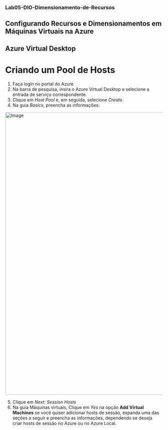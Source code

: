 ### Lab05-DIO-Dimensionamento-de-Recursos
## Configurando Recursos e Dimensionamentos em Máquinas Virtuais na Azure

## Azure Virtual Desktop

# Criando um Pool de Hosts

1. Faça login no portal do Azure
2. Na barra de pesquisa, insira o Azure Virtual Desktop e selecione a entrada de serviço correspondente.
3. Clique em _Host Pool_  e, em seguida, selecione _Create_.
4. Na guia _Basics_, preencha as informações:
  <img width="829" height="905" alt="Image" src="https://github.com/user-attachments/assets/d4c238b4-4cf7-4539-8ae8-85dd86fa685b" />

5. Clique em _Next: Session Hosts_
6. Na guia Máquinas virtuais, Clique em _Yes_ na opção __Add Virtual Machines__ se você quiser adicionar hosts de sessão, expanda uma das seções a seguir e preencha as informações, dependendo se deseja criar hosts de sessão no Azure ou no Azure Local. 
